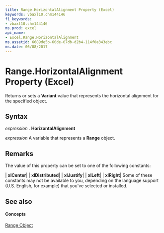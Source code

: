 ```yaml
---
title: Range.HorizontalAlignment Property (Excel)
keywords: vbaxl10.chm144146
f1_keywords:
- vbaxl10.chm144146
ms.prod: excel
api_name:
- Excel.Range.HorizontalAlignment
ms.assetid: 6689de5b-60de-07db-d2b4-114f0a343ebc
ms.date: 06/08/2017
---
```



# Range.HorizontalAlignment Property (Excel)

Returns or sets a  **Variant** value that represents the horizontal alignment for the specified object.


## Syntax

 _expression_ . **HorizontalAlignment**

 _expression_ A variable that represents a **Range** object.


## Remarks

The value of this property can be set to one of the following constants:



| **xlCenter**|
| **xlDistributed**|
| **xlJustify**|
| **xlLeft**|
| **xlRight**|
Some of these constants may not be available to you, depending on the language support (U.S. English, for example) that you've selected or installed.


## See also


#### Concepts


[Range Object](Excel.Range(objec).md)

